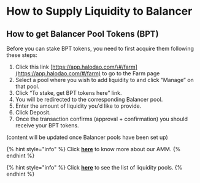 # How to Supply Liquidity to Balancer

## How to get Balancer Pool Tokens \(BPT\)

Before you can stake BPT tokens, you need to first acquire them following these steps:

1. Click this link [https://app.halodao.com/\#/farm](https://app.halodao.com/#/farm) to go to the Farm page
2. Select a pool where you wish to add liquidity to and click “Manage” on that pool.
3. Click “To stake, get BPT tokens here” link.
4. You will be redirected to the corresponding Balancer pool.
5. Enter the amount of liquidity you'd like to provide.
6. Click Deposit.
7. Once the transaction confirms \(approval + confirmation\) you should receive your BPT tokens. 

\(content will be updated once Balancer pools have been set up\)  


{% hint style="info" %}
Click [**here**](../../products/automated-market-maker/) to know more about our AMM.
{% endhint %}

{% hint style="info" %}
Click [**here**](../../products/automated-market-maker/stablecoin-marketplace.md) to see the list of liquidity pools.
{% endhint %}




